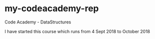 # my-codeacademy-rep
Code Academy - DataStructures

I have started this course which runs from 4 Sept 2018 to October 2018
